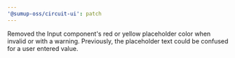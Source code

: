 ```yaml
---
'@sumup-oss/circuit-ui': patch
---
```


Removed the Input component's red or yellow placeholder color when invalid or with a warning. Previously, the placeholder text could be confused for a user entered value.
